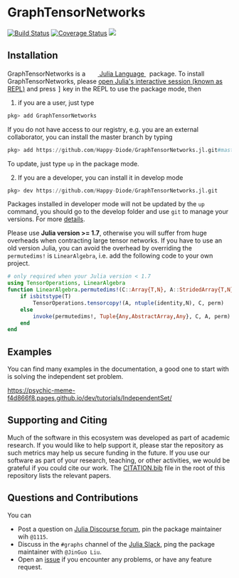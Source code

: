 # GraphTensorNetworks

[![Build Status](https://github.com/Happy-Diode/GraphTensorNetworks.jl/workflows/CI/badge.svg)](https://github.com/Happy-Diode/GraphTensorNetworks.jl/actions)
[![Coverage Status](https://coveralls.io/repos/github/Happy-Diode/GraphTensorNetworks.jl/badge.svg?branch=master&t=rIJIK2)](https://coveralls.io/github/Happy-Diode/GraphTensorNetworks.jl?branch=master)
[![](https://img.shields.io/badge/docs-dev-blue.svg)](https://psychic-meme-f4d866f8.pages.github.io/dev/)

## Installation
<p>
GraphTensorNetworks is a &nbsp;
    <a href="https://julialang.org">
        <img src="https://raw.githubusercontent.com/JuliaLang/julia-logo-graphics/master/images/julia.ico" width="16em">
        Julia Language
    </a>
    &nbsp; package. To install GraphTensorNetworks,
    please <a href="https://docs.julialang.org/en/v1/manual/getting-started/">open
    Julia's interactive session (known as REPL)</a> and press <kbd>]</kbd> key in the REPL to use the package mode, then
</p>

1. if you are a user, just type
```julia
pkg> add GraphTensorNetworks
```

If you do not have access to our registry, e.g. you are an external collaborator, you can install the master branch by typing
```julia
pkg> add https://github.com/Happy-Diode/GraphTensorNetworks.jl.git#master
```

To update, just type `up` in the package mode.

2. If you are a developer, you can install it in develop mode
```julia
pkg> dev https://github.com/Happy-Diode/GraphTensorNetworks.jl.git
```

Packages installed in developer mode will not be updated by the `up` command, you should go to the develop folder and use `git` to manage your versions. For more [details](https://docs.julialang.org/en/v1/stdlib/Pkg/).

Please use **Julia version >= 1.7**, otherwise you will suffer from huge overheads when contracting large tensor networks. If you have to use an old version Julia,
you can avoid the overhead by overriding the `permutedims!` is `LinearAlgebra`, i.e. add the following code to your own project.

```julia
# only required when your Julia version < 1.7
using TensorOperations, LinearAlgebra
function LinearAlgebra.permutedims!(C::Array{T,N}, A::StridedArray{T,N}, perm) where {T,N}
    if isbitstype(T)
        TensorOperations.tensorcopy!(A, ntuple(identity,N), C, perm)
    else
        invoke(permutedims!, Tuple{Any,AbstractArray,Any}, C, A, perm)
    end
end
```

## Examples

You can find many examples in the documentation, a good one to start with is solving the independent set problem.

https://psychic-meme-f4d866f8.pages.github.io/dev/tutorials/IndependentSet/

## Supporting and Citing

Much of the software in this ecosystem was developed as part of academic research. If you
would like to help support it, please star the repository as such metrics may help us secure
funding in the future. If you use our software as part of your research, teaching, or other
activities, we would be grateful if you could cite our work. The
[CITATION.bib](https://github.com/Happy-Diode/GraphTensorNetworks.jl/blob/master/CITATION.bib) file in the root of this repository lists the relevant papers.

## Questions and Contributions

You can
* Post a question on [Julia Discourse forum](https://discourse.julialang.org/), pin the package maintainer wih `@1115`.
* Discuss in the `#graphs` channel of the [Julia Slack](https://julialang.org/community/), ping the package maintainer with `@JinGuo Liu`.
* Open an [issue](https://github.com/Happy-Diode/GraphTensorNetworks.jl/issues) if you encounter any problems, or have any feature request.
